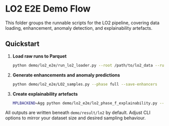 # LO2 E2E Demo Flow

This folder groups the runnable scripts for the LO2 pipeline, covering data loading, enhancement, anomaly detection, and explainability artefacts.

## Quickstart

1. **Load raw runs to Parquet**
   ```bash
   python demo/lo2_e2e/run_lo2_loader.py --root /path/to/lo2_data --runs 5 --save-parquet --output-dir demo/result/lo2
   ```
2. **Generate enhancements and anomaly predictions**
   ```bash
   python demo/lo2_e2e/LO2_samples.py --phase full --save-enhancers
   ```
3. **Create explainability artefacts**
   ```bash
   MPLBACKEND=Agg python demo/lo2_e2e/lo2_phase_f_explainability.py --root demo/result/lo2 --shap-sample 200
   ```

All outputs are written beneath `demo/result/lo2` by default. Adjust CLI options to mirror your dataset size and desired sampling behaviour.
